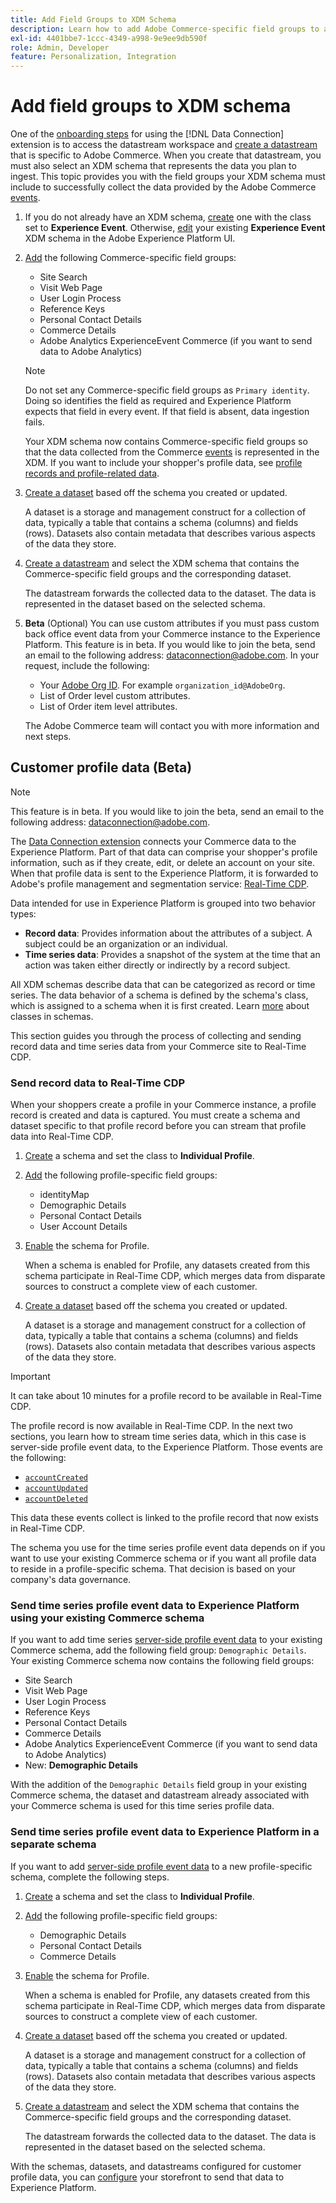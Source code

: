 ```yaml
---
title: Add Field Groups to XDM Schema
description: Learn how to add Adobe Commerce-specific field groups to an XDM schema.
exl-id: 4401bbe7-1ccc-4349-a998-9e9ee9db590f
role: Admin, Developer
feature: Personalization, Integration
---
```

# Add field groups to XDM schema

One of the [onboarding steps](overview.md#onboarding-steps) for using the [!DNL Data Connection] extension is to access the datastream workspace and [create a datastream](https://experienceleague.adobe.com/docs/experience-platform/datastreams/overview.html) that is specific to Adobe Commerce. When you create that datastream, you must also select an XDM schema that represents the data you plan to ingest. This topic provides you with the field groups your XDM schema must include to successfully collect the data provided by the Adobe Commerce [events](events.md).

1. If you do not already have an XDM schema, [create](https://experienceleague.adobe.com/docs/experience-platform/xdm/ui/resources/schemas.html#create) one with the class set to **Experience Event**. Otherwise, [edit](https://experienceleague.adobe.com/docs/experience-platform/xdm/ui/resources/schemas.html#edit) your existing **Experience Event** XDM schema in the Adobe Experience Platform UI.

1. [Add](https://experienceleague.adobe.com/docs/experience-platform/xdm/ui/resources/schemas.html#add-field-groups) the following Commerce-specific field groups:
    
    - Site Search 
    - Visit Web Page
    - User Login Process
    - Reference Keys
    - Personal Contact Details 
    - Commerce Details
    - Adobe Analytics ExperienceEvent Commerce (if you want to send data to Adobe Analytics)

    >[!NOTE]
    >
    > Do not set any Commerce-specific field groups as `Primary identity`. Doing so identifies the field as required and Experience Platform expects that field in every event. If that field is absent, data ingestion fails.
    
    Your XDM schema now contains Commerce-specific field groups so that the data collected from the Commerce [events](events.md) is represented in the XDM. If you want to include your shopper's profile data, see [profile records and profile-related data](#profile-records-and-profile-related-data).

1. [Create a dataset](https://experienceleague.adobe.com/docs/platform-learn/implement-mobile-sdk/experience-cloud/platform.html#create-a-dataset) based off the schema you created or updated.

    A dataset is a storage and management construct for a collection of data, typically a table that contains a schema (columns) and fields (rows). Datasets also contain metadata that describes various aspects of the data they store.

1. [Create a datastream](https://experienceleague.adobe.com/docs/experience-platform/datastreams/overview.html) and select the XDM schema that contains the Commerce-specific field groups and the corresponding dataset.

    The datastream forwards the collected data to the dataset. The data is represented in the dataset based on the selected schema.

1. **Beta** (Optional) You can use custom attributes if you must pass custom back office event data from your Commerce instance to the Experience Platform. This feature is in beta. If you would like to join the beta, send an email to the following address: [dataconnection@adobe.com](mailto:dataconnection@adobe.com). In your request, include the following:

    - Your [Adobe Org ID](https://experienceleague.adobe.com/docs/core-services/interface/administration/organizations.html#concept_EA8AEE5B02CF46ACBDAD6A8508646255). For example `organization_id@AdobeOrg`.
    - List of Order level custom attributes.
    - List of Order item level attributes.

    The Adobe Commerce team will contact you with more information and next steps.

## Customer profile data (Beta)

>[!NOTE]
>
>This feature is in beta. If you would like to join the beta, send an email to the following address: [dataconnection@adobe.com](mailto:dataconnection@adobe.com). 

The [Data Connection extension](overview.md) connects your Commerce data to the Experience Platform. Part of that data can comprise your shopper's profile information, such as if they create, edit, or delete an account on your site. When that profile data is sent to the Experience Platform, it is forwarded to Adobe's profile management and segmentation service: [Real-Time CDP](https://experienceleague.adobe.com/docs/experience-platform/rtcdp/intro/rtcdp-intro/overview.html).

Data intended for use in Experience Platform is grouped into two behavior types:

- **Record data**: Provides information about the attributes of a subject. A subject could be an organization or an individual.
- **Time series data**: Provides a snapshot of the system at the time that an action was taken either directly or indirectly by a record subject.

All XDM schemas describe data that can be categorized as record or time series. The data behavior of a schema is defined by the schema's class, which is assigned to a schema when it is first created. Learn [more](https://experienceleague.adobe.com/docs/experience-platform/xdm/schema/composition.html#class) about classes in schemas.

This section guides you through the process of collecting and sending record data and time series data from your Commerce site to Real-Time CDP.

### Send record data to Real-Time CDP

When your shoppers create a profile in your Commerce instance, a profile record is created and data is captured. You must create a schema and dataset specific to that profile record before you can stream that profile data into Real-Time CDP.

1. [Create](https://experienceleague.adobe.com/docs/experience-platform/xdm/ui/resources/schemas.html#create) a schema and set the class to **Individual Profile**.

1. [Add](https://experienceleague.adobe.com/docs/experience-platform/xdm/ui/resources/schemas.html#add-field-groups) the following profile-specific field groups:
    
    - identityMap
    - Demographic Details
    - Personal Contact Details
    - User Account Details

1. [Enable](https://experienceleague.adobe.com/docs/experience-platform/xdm/ui/resources/schemas.html#profile) the schema for Profile.

    When a schema is enabled for Profile, any datasets created from this schema participate in Real-Time CDP, which merges data from disparate sources to construct a complete view of each customer.

1. [Create a dataset](https://experienceleague.adobe.com/docs/platform-learn/implement-mobile-sdk/experience-cloud/platform.html#create-a-dataset) based off the schema you created or updated.

    A dataset is a storage and management construct for a collection of data, typically a table that contains a schema (columns) and fields (rows). Datasets also contain metadata that describes various aspects of the data they store.

>[!IMPORTANT]
>
>It can take about 10 minutes for a profile record to be available in Real-Time CDP.

The profile record is now available in Real-Time CDP. In the next two sections, you learn how to stream time series data, which in this case is server-side profile event data, to the Experience Platform. Those events are the following:

- [`accountCreated`](./events.md#accountcreated)
- [`accountUpdated`](./events.md#accountupdated)
- [`accountDeleted`](./events.md#accountdeleted)

This data these events collect is linked to the profile record that now exists in Real-Time CDP.

The schema you use for the time series profile event data depends on if you want to use your existing Commerce schema or if you want all profile data to reside in a profile-specific schema. That decision is based on your company's data governance.

### Send time series profile event data to Experience Platform using your existing Commerce schema

If you want to add time series [server-side profile event data](events.md#profile-events-server-side) to your existing Commerce schema, add the following field group: `Demographic Details`. Your existing Commerce schema now contains the following field groups:

- Site Search 
- Visit Web Page
- User Login Process
- Reference Keys
- Personal Contact Details 
- Commerce Details
- Adobe Analytics ExperienceEvent Commerce (if you want to send data to Adobe Analytics)
- New: **Demographic Details**

With the addition of the `Demographic Details` field group in your existing Commerce schema, the dataset and datastream already associated with your Commerce schema is used for this time series profile data.

### Send time series profile event data to Experience Platform in a separate schema

If you want to add [server-side profile event data](events.md#profile-events-server-side) to a new profile-specific schema, complete the following steps.

1. [Create](https://experienceleague.adobe.com/docs/experience-platform/xdm/ui/resources/schemas.html#create) a schema and set the class to **Individual Profile**.

1. [Add](https://experienceleague.adobe.com/docs/experience-platform/xdm/ui/resources/schemas.html#add-field-groups) the following profile-specific field groups:
    
    - Demographic Details
    - Personal Contact Details
    - Commerce Details

1. [Enable](https://experienceleague.adobe.com/docs/experience-platform/xdm/ui/resources/schemas.html#profile) the schema for Profile.

    When a schema is enabled for Profile, any datasets created from this schema participate in Real-Time CDP, which merges data from disparate sources to construct a complete view of each customer.

1. [Create a dataset](https://experienceleague.adobe.com/docs/platform-learn/implement-mobile-sdk/experience-cloud/platform.html#create-a-dataset) based off the schema you created or updated.

    A dataset is a storage and management construct for a collection of data, typically a table that contains a schema (columns) and fields (rows). Datasets also contain metadata that describes various aspects of the data they store.

1. [Create a datastream](https://experienceleague.adobe.com/docs/experience-platform/datastreams/overview.html) and select the XDM schema that contains the Commerce-specific field groups and the corresponding dataset.

    The datastream forwards the collected data to the dataset. The data is represented in the dataset based on the selected schema.

With the schemas, datasets, and datastreams configured for customer profile data, you can [configure](./connect-data.md#customer-profiles-beta) your storefront to send that data to Experience Platform.
